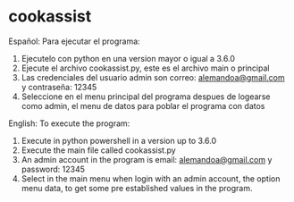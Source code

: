 # cookassist
Español:
Para ejecutar el programa:
1. Ejecutelo con python en una version mayor o igual a 3.6.0
2. Ejecute el archivo cookassist.py, este es el archivo main o principal
3. Las credenciales del usuario admin son 
correo: alemandoa@gmail.com y contraseña: 12345
4. Seleccione en el menu principal del programa despues de logearse como admin, 
el menu de datos para poblar el programa con datos

English:
To execute the program:
1. Execute in python powershell in a version up to 3.6.0
2. Execute the main file called cookassist.py 
3. An admin account in the program is
email: alemandoa@gmail.com y password: 12345
4. Select in the main menu when login with an admin account, the option menu data, to get some pre established values in the program.
